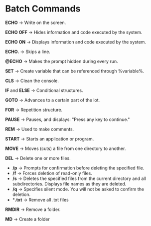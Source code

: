 # Batch Commands

**ECHO** -> Write on the screen.

**ECHO OFF** -> Hides information and code executed by the system.

**ECHO ON** -> Displays information and code executed by the system.

**ECHO.** -> Skips a line.

**@ECHO** -> Makes the prompt hidden during every run.

**SET** -> Create variable that can be referenced through %variable%.

**CLS** -> Clean the console.

**IF** and **ELSE** -> Conditional structures.

**GOTO** -> Advances to a certain part of the lot.

**FOR** -> Repetition structure.

**PAUSE** -> Pauses, and displays: "Press any key to continue."

**REM** -> Used to make comments.

**START** -> Starts an application or program.

**MOVE** ->  Moves (cuts) a file from one directory to another.

**DEL** -> Delete one or more files.  
  * **/p**    -> Prompts for confirmation before deleting the specified file.  
  * **/f**    -> Forces deletion of read-only files.  
  * **/s**    -> Deletes the specified files from the current directory and all subdirectories. Displays file names as they are deleted.  
  * **/q**    -> Specifies silent mode. You will not be asked to confirm the deletion.  
  * ***.txt** -> Remove all .txt files

**RMDIR** -> Remove a folder.

**MD** -> Create a folder
